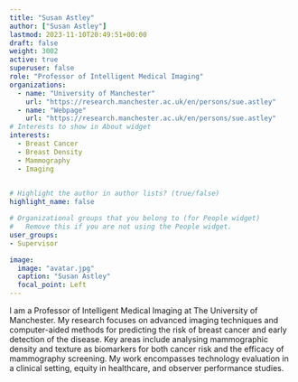 ```yaml
---
title: "Susan Astley"
author: ["Susan Astley"]
lastmod: 2023-11-10T20:49:51+00:00
draft: false
weight: 3002
active: true
superuser: false
role: "Professor of Intelligent Medical Imaging"
organizations:
  - name: "University of Manchester"
    url: "https://research.manchester.ac.uk/en/persons/sue.astley"
  - name: "Webpage"
    url: "https://research.manchester.ac.uk/en/persons/sue.astley"
# Interests to show in About widget
interests:
  - Breast Cancer
  - Breast Density 
  - Mammography 
  - Imaging
  

# Highlight the author in author lists? (true/false)
highlight_name: false

# Organizational groups that you belong to (for People widget)
#   Remove this if you are not using the People widget.
user_groups:
- Supervisor

image:
  image: "avatar.jpg"
  caption: "Susan Astley"
  focal_point: Left
---
```


I am a Professor of Intelligent Medical Imaging at The University of Manchester.  My research focuses on advanced imaging techniques and computer-aided methods for predicting the risk of breast cancer and early detection of the disease. Key areas include analysing mammographic density and texture as biomarkers for both cancer risk and the efficacy of mammography screening. My work encompasses technology evaluation in a clinical setting, equity in healthcare, and observer performance studies.


